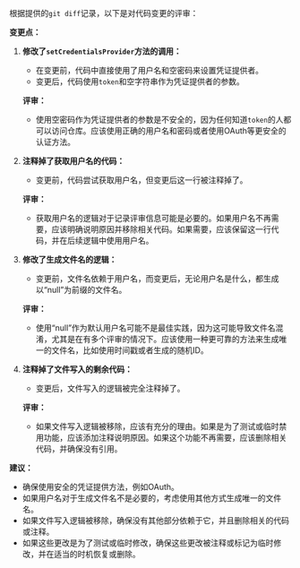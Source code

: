 根据提供的`git diff`记录，以下是对代码变更的评审：

**变更点：**

1. **修改了`setCredentialsProvider`方法的调用：**
   - 在变更前，代码中直接使用了用户名和空密码来设置凭证提供者。
   - 变更后，代码使用`token`和空字符串作为凭证提供者的参数。

   **评审：**
   - 使用空密码作为凭证提供者的参数是不安全的，因为任何知道`token`的人都可以访问仓库。应该使用正确的用户名和密码或者使用OAuth等更安全的认证方法。

2. **注释掉了获取用户名的代码：**
   - 变更前，代码尝试获取用户名，但变更后这一行被注释掉了。

   **评审：**
   - 获取用户名的逻辑对于记录评审信息可能是必要的。如果用户名不再需要，应该明确说明原因并移除相关代码。如果需要，应该保留这一行代码，并在后续逻辑中使用用户名。

3. **修改了生成文件名的逻辑：**
   - 变更前，文件名依赖于用户名，而变更后，无论用户名是什么，都生成以“null”为前缀的文件名。

   **评审：**
   - 使用“null”作为默认用户名可能不是最佳实践，因为这可能导致文件名混淆，尤其是在有多个评审的情况下。应该使用一种更可靠的方法来生成唯一的文件名，比如使用时间戳或者生成的随机ID。

4. **注释掉了文件写入的剩余代码：**
   - 变更后，文件写入的逻辑被完全注释掉了。

   **评审：**
   - 如果文件写入逻辑被移除，应该有充分的理由。如果是为了测试或临时禁用功能，应该添加注释说明原因。如果这个功能不再需要，应该删除相关代码，并确保没有引用。

**建议：**

- 确保使用安全的凭证提供方法，例如OAuth。
- 如果用户名对于生成文件名不是必要的，考虑使用其他方式生成唯一的文件名。
- 如果文件写入逻辑被移除，确保没有其他部分依赖于它，并且删除相关的代码或注释。
- 如果这些更改是为了测试或临时修改，确保这些更改被注释或标记为临时修改，并在适当的时机恢复或删除。